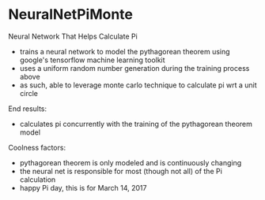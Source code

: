 # NeuralNetPiMonte
Neural Network That Helps Calculate Pi
- trains a neural network to model the pythagorean theorem using google's tensorflow machine learning toolkit
- uses a uniform random number generation during the training process above
- as such, able to leverage monte carlo technique to calculate pi wrt a unit circle

End results:
- calculates pi concurrently with the training of the pythagorean theorem model

Coolness factors:
- pythagorean theorem is only modeled and is continuously changing
- the neural net is responsible for most (though not all) of the Pi calculation
- happy Pi day, this is for March 14, 2017
